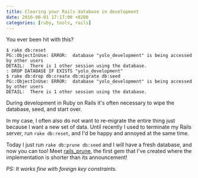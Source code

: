 ```yaml
---
title: Clearing your Rails database in development
date: 2016-06-01 17:17:00 +0200
categories: [ruby, tools, rails]
---
```


You ever been hit with this?

``` shell
$ rake db:reset
PG::ObjectInUse: ERROR:  database "yolo_development" is being accessed by other users
DETAIL:  There is 1 other session using the database.
: DROP DATABASE IF EXISTS "yolo_development"
$ rake db:drop db:create db:migrate db:seed
PG::ObjectInUse: ERROR:  database "yolo_development" is being accessed by other users
DETAIL:  There is 1 other session using the database.
```

During development in Ruby on Rails it's often necessary to wipe the database,
seed, and start over.

In my case, I often also do not want to re-migrate the entire thing just because
I want a new set of data. Until recently I used to terminate my Rails server, run
`rake db:reset`, and I'd be happy and annoyed at the same time.

Today I just run `rake db:prune db:seed` and I will have a fresh database, and
now you can too! Meet [rails_prune](https://github.com/Burgestrand/rails_prune),
the first gem that I've created where the implementation is shorter than its announcement!

*PS: It works fine with foreign key constraints.*
